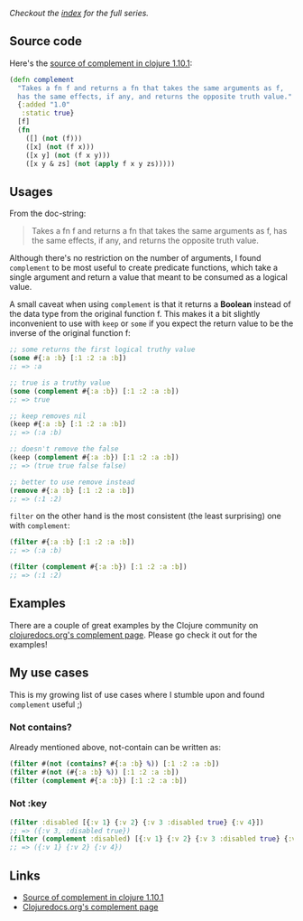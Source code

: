 _Checkout the [index] for the full series._

## Source code

Here's the [source of complement in clojure 1.10.1][1]:

```clj
(defn complement
  "Takes a fn f and returns a fn that takes the same arguments as f,
  has the same effects, if any, and returns the opposite truth value."
  {:added "1.0"
   :static true}
  [f]
  (fn
    ([] (not (f)))
    ([x] (not (f x)))
    ([x y] (not (f x y)))
    ([x y & zs] (not (apply f x y zs)))))
```

## Usages

From the doc-string:

> Takes a fn f and returns a fn that takes the same arguments as f, has the same
> effects, if any, and returns the opposite truth value.

Although there's no restriction on the number of arguments, I found `complement`
to be most useful to create predicate functions, which take a single argument
and return a value that meant to be consumed as a logical value.

A small caveat when using `complement` is that it returns a **Boolean** instead
of the data type from the original function f. This makes it a bit slightly
inconvenient to use with `keep` or `some` if you expect the return value to be
the inverse of the original function f:

```clj
;; some returns the first logical truthy value
(some #{:a :b} [:1 :2 :a :b])
;; => :a

;; true is a truthy value
(some (complement #{:a :b}) [:1 :2 :a :b])
;; => true

;; keep removes nil
(keep #{:a :b} [:1 :2 :a :b])
;; => (:a :b)

;; doesn't remove the false
(keep (complement #{:a :b}) [:1 :2 :a :b])
;; => (true true false false)

;; better to use remove instead
(remove #{:a :b} [:1 :2 :a :b])
;; => (:1 :2)
```

`filter` on the other hand is the most consistent (the least surprising) one
with `complement`:

```clj
(filter #{:a :b} [:1 :2 :a :b])
;; => (:a :b)

(filter (complement #{:a :b}) [:1 :2 :a :b])
;; => (:1 :2)
```

## Examples

There are a couple of great examples by the Clojure community on
[clojuredocs.org's complement page][2]. Please go check it out for the examples!

## My use cases

This is my growing list of use cases where I stumble upon and found `complement`
useful ;)

### Not contains?

Already mentioned above, not-contain can be written as:

```clj
(filter #(not (contains? #{:a :b} %)) [:1 :2 :a :b])
(filter #(not (#{:a :b} %)) [:1 :2 :a :b])
(filter (complement #{:a :b}) [:1 :2 :a :b])
```

### Not :key

```clj
(filter :disabled [{:v 1} {:v 2} {:v 3 :disabled true} {:v 4}])
;; => ({:v 3, :disabled true})
(filter (complement :disabled) [{:v 1} {:v 2} {:v 3 :disabled true} {:v 4}])
;; => ({:v 1} {:v 2} {:v 4})
```

## Links

- [Source of complement in clojure 1.10.1][1]
- [Clojuredocs.org's complement page][2]

[index]: /blog/clojure-higher-order-functions-explained-index

[1]: https://github.com/clojure/clojure/blob/clojure-1.10.1/src/clj/clojure/core.clj#L1433

[2]: https://clojuredocs.org/clojure.core/complement
